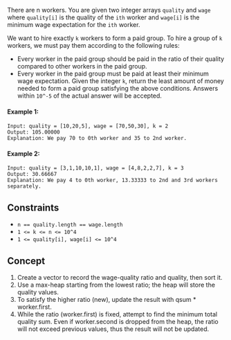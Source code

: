 There are n workers. You are given two integer arrays `quality` and `wage` where `quality[i]` is the quality of the `ith` worker and `wage[i]` is the minimum wage expectation for the `ith` worker.

We want to hire exactly `k` workers to form a paid group. To hire a group of `k` workers, we must pay them according to the following rules:

- Every worker in the paid group should be paid in the ratio of their quality compared to other workers in the paid group.
- Every worker in the paid group must be paid at least their minimum wage expectation.
Given the integer `k`, return the least amount of money needed to form a paid group satisfying the above conditions. Answers within `10^-5` of the actual answer will be accepted.

 

#### Example 1:
```plaintext
Input: quality = [10,20,5], wage = [70,50,30], k = 2
Output: 105.00000
Explanation: We pay 70 to 0th worker and 35 to 2nd worker.
```
#### Example 2:
```plaintext
Input: quality = [3,1,10,10,1], wage = [4,8,2,2,7], k = 3
Output: 30.66667
Explanation: We pay 4 to 0th worker, 13.33333 to 2nd and 3rd workers separately.
 ```

## Constraints

- `n == quality.length == wage.length`
- `1 <= k <= n <= 10^4`
- `1 <= quality[i], wage[i] <= 10^4`

## Concept
1. Create a vector to record the wage-quality ratio and quality, then sort it.
2. Use a max-heap starting from the lowest ratio; the heap will store the quality values.
3. To satisfy the higher ratio (new), update the result with qsum * worker.first.
4. While the ratio (worker.first) is fixed, attempt to find the minimum total quality sum. Even if worker.second is dropped from the heap, the ratio will not exceed previous values, thus the result will not be updated.
